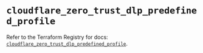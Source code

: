 # `cloudflare_zero_trust_dlp_predefined_profile`

Refer to the Terraform Registry for docs: [`cloudflare_zero_trust_dlp_predefined_profile`](https://registry.terraform.io/providers/cloudflare/cloudflare/5.8.4/docs/resources/zero_trust_dlp_predefined_profile).

